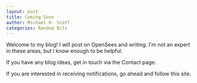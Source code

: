 ```yaml
---
layout: post
title: Coming Soon
author: Michael H. Scott
categories: Random Bits
---
```


Welcome to my blog! I will post on OpenSees and writing. I'm not an 
expert in these areas, but I know enough to be helpful.

If you have any blog ideas, get in touch via the Contact page.

If you are interested in receiving notifications, go ahead and follow 
this site.
